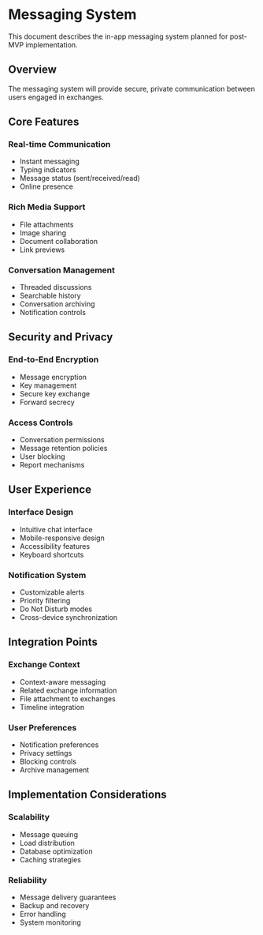 # Messaging System

This document describes the in-app messaging system planned for post-MVP implementation.

## Overview

The messaging system will provide secure, private communication between users engaged in exchanges.

## Core Features

### Real-time Communication
- Instant messaging
- Typing indicators
- Message status (sent/received/read)
- Online presence

### Rich Media Support
- File attachments
- Image sharing
- Document collaboration
- Link previews

### Conversation Management
- Threaded discussions
- Searchable history
- Conversation archiving
- Notification controls

## Security and Privacy

### End-to-End Encryption
- Message encryption
- Key management
- Secure key exchange
- Forward secrecy

### Access Controls
- Conversation permissions
- Message retention policies
- User blocking
- Report mechanisms

## User Experience

### Interface Design
- Intuitive chat interface
- Mobile-responsive design
- Accessibility features
- Keyboard shortcuts

### Notification System
- Customizable alerts
- Priority filtering
- Do Not Disturb modes
- Cross-device synchronization

## Integration Points

### Exchange Context
- Context-aware messaging
- Related exchange information
- File attachment to exchanges
- Timeline integration

### User Preferences
- Notification preferences
- Privacy settings
- Blocking controls
- Archive management

## Implementation Considerations

### Scalability
- Message queuing
- Load distribution
- Database optimization
- Caching strategies

### Reliability
- Message delivery guarantees
- Backup and recovery
- Error handling
- System monitoring